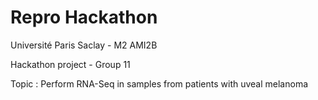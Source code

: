# Repro Hackathon
Université Paris Saclay - M2 AMI2B 

Hackathon project - Group 11

Topic : Perform RNA-Seq in samples from patients with uveal melanoma
